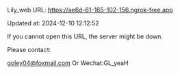 Lily_web URL: https://ae6d-61-165-102-156.ngrok-free.app

Updated at: 2024-12-10 12:12:52

If you cannot open this URL, the server might be down.

Please contact: 

goley04@foxmail.com Or Wechat:GL_yeaH